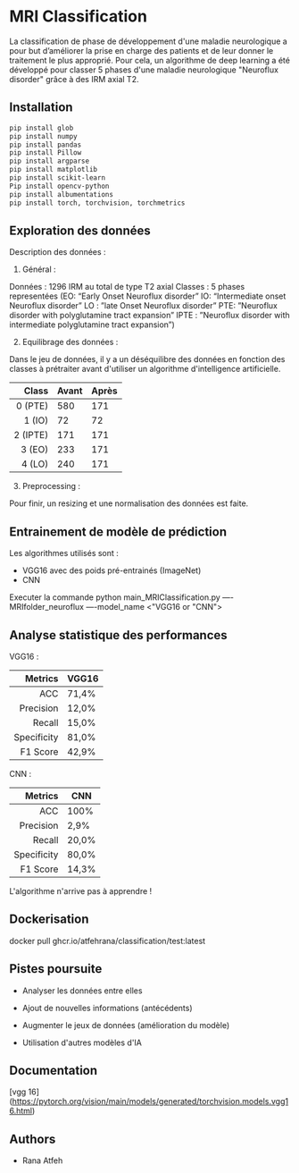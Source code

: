 # MRI Classification

La classification de phase de développement d'une maladie neurologique a pour but d’améliorer la prise en charge des patients et de leur donner le traitement le plus approprié. Pour cela, un algorithme de deep learning a été développé pour classer 5 phases d'une maladie neurologique "Neuroflux disorder" grâce à des IRM axial T2.

## Installation

```bash
pip install glob
pip install numpy 
pip install pandas
pip install Pillow
pip install argparse
pip install matplotlib
pip install scikit-learn
Pip install opencv-python
pip install albumentations
pip install torch, torchvision, torchmetrics
```

## Exploration des données 

Description des données :

1. Général :

Données : 1296 IRM au total de type T2 axial
Classes : 5 phases representées 
(EO: “Early Onset Neuroflux disorder”
IO: “Intermediate onset Neuroflux disorder”
LO : ”late Onset Neuroflux disorder”
PTE: ”Neuroflux disorder with polyglutamine tract expansion”
IPTE : ”Neuroflux disorder with intermediate polyglutamine tract expansion”)

2. Equilibrage des données :

Dans le jeu de données, il y a un déséquilibre des données en fonction des classes à prétraiter avant d'utiliser un algorithme d'intelligence artificielle.

|   Class   |   Avant   |   Après   |
|----------:|-----------|-----------|
|   0 (PTE) |    580    |    171    |
|   1 (IO)  |     72    |     72    |
|   2 (IPTE)|    171    |    171    |
|   3 (EO)  |    233    |    171    |
|   4 (LO)  |    240    |    171    |

3. Preprocessing :

Pour finir, un resizing et une normalisation des données est faite.

## Entrainement de modèle de prédiction

Les algorithmes utilisés sont :

- VGG16 avec des poids pré-entrainés (ImageNet)
- CNN

Executer la commande python main_MRIClassification.py —-MRIfolder_neuroflux <neuroflux MRI folder path> —-model_name <"VGG16 or "CNN">

## Analyse statistique des performances
 
VGG16 :
 
|  Metrics  |   VGG16   |
|----------:|-----------|
|        ACC|   71,4%   |
|  Precision|   12,0%   |
|     Recall|   15,0%   |
|Specificity|   81,0%   |
|   F1 Score|   42,9%   |
  
 
 CNN :
 
|  Metrics  |    CNN    |
|----------:|-----------|
|        ACC|   100%    |
|  Precision|   2,9%    |
|     Recall|   20,0%   |
|Specificity|   80,0%   |
|   F1 Score|   14,3%   |
  
L'algorithme n'arrive pas à apprendre !
 

## Dockerisation
  
 docker pull ghcr.io/atfehrana/classification/test:latest 

## Pistes poursuite

- Analyser les données entre elles 

- Ajout de nouvelles informations (antécédents)

- Augmenter le jeux de données (amélioration du modèle)

- Utilisation d'autres modèles d'IA

## Documentation

[vgg 16] (https://pytorch.org/vision/main/models/generated/torchvision.models.vgg16.html)

## Authors

- Rana Atfeh

